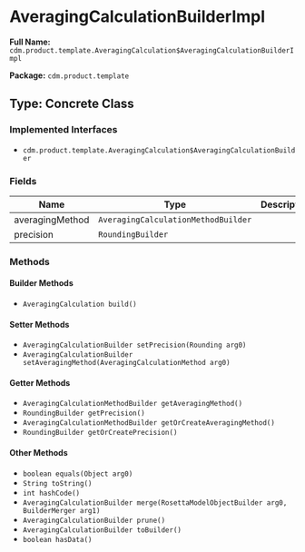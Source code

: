 # AveragingCalculationBuilderImpl

**Full Name:** `cdm.product.template.AveragingCalculation$AveragingCalculationBuilderImpl`

**Package:** `cdm.product.template`

## Type: Concrete Class

### Implemented Interfaces

- `cdm.product.template.AveragingCalculation$AveragingCalculationBuilder`

### Fields

| Name | Type | Description |
|------|------|-------------|
| averagingMethod | `AveragingCalculationMethodBuilder` |  |
| precision | `RoundingBuilder` |  |

### Methods

#### Builder Methods

- `AveragingCalculation build()`

#### Setter Methods

- `AveragingCalculationBuilder setPrecision(Rounding arg0)`
- `AveragingCalculationBuilder setAveragingMethod(AveragingCalculationMethod arg0)`

#### Getter Methods

- `AveragingCalculationMethodBuilder getAveragingMethod()`
- `RoundingBuilder getPrecision()`
- `AveragingCalculationMethodBuilder getOrCreateAveragingMethod()`
- `RoundingBuilder getOrCreatePrecision()`

#### Other Methods

- `boolean equals(Object arg0)`
- `String toString()`
- `int hashCode()`
- `AveragingCalculationBuilder merge(RosettaModelObjectBuilder arg0, BuilderMerger arg1)`
- `AveragingCalculationBuilder prune()`
- `AveragingCalculationBuilder toBuilder()`
- `boolean hasData()`

